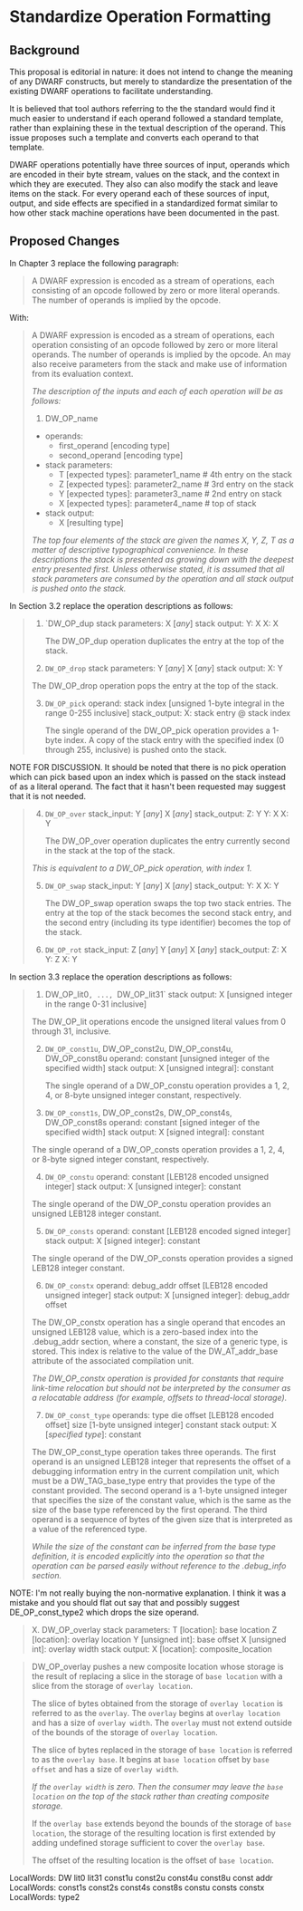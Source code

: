 Standardize Operation Formatting
================================

Background
----------

This proposal is editorial in nature: it does not intend to change the
meaning of any DWARF constructs, but merely to standardize the
presentation of the existing DWARF operations to facilitate
understanding.

It is believed that tool authors referring to the the standard would
find it much easier to understand if each operand followed a standard
template, rather than explaining these in the textual description of
the operand. This issue proposes such a template and converts each
operand to that template.

DWARF operations potentially have three sources of input, operands
which are encoded in their byte stream, values on the stack, and the
context in which they are executed. They also can also modify the
stack and leave items on the stack. For every operand each of these
sources of input, output, and side effects are specified in a
standardized format similar to how other stack machine operations have
been documented in the past.

Proposed Changes
----------------

In Chapter 3 replace the following paragraph:

> A DWARF expression is encoded as a stream of operations, each
> consisting of an opcode followed by zero or more literal operands. The
> number of operands is implied by the opcode.

With:

> A DWARF expression is encoded as a stream of operations, each
> operation consisting of an opcode followed by zero or more literal
> operands. The number of operands is implied by the opcode. An may
> also receive parameters from the stack and make use of information
> from its evaluation context.
>
> *The description of the inputs and each of each operation will be as
> follows:*
>
> 1. DW_OP_name
>   - operands:
>     - first_operand [encoding type]
>     - second_operand [encoding type]
>   - stack parameters:
>     - T [expected types]: <optional> parameter1_name   # 4th entry on the stack
>     - Z [expected types]: <optional> parameter2_name   # 3rd entry on the stack
>     - Y [expected types]: <optional> parameter3_name  # 2nd entry on stack
>     - X [expected types]: <optional> parameter4_name   # top of stack
>   - stack output:
>     - X [resulting type]
>
> *The top four elements of the stack are given the names X, Y, Z, T as
> a matter of descriptive typographical convenience. In these
> descriptions the stack is presented as growing down with the deepest
> entry presented first. Unless otherwise stated, it is assumed that
> all stack parameters are consumed by the operation and all stack
> output is pushed onto the stack.*

In Section 3.2 replace the operation descriptions as follows:

> 1. `DW_OP_dup
>   stack parameters:
>     X [*any*]
>   stack output:
>     Y: X
>     X: X
> 
>    The DW_OP_dup operation duplicates the entry at the top of the stack.
>
> 2. `DW_OP_drop`
>   stack parameters:
>     Y [*any*]
>     X [*any*]
>   stack output:
>     X: Y
>
>   The DW_OP_drop operation pops the entry at the top of the stack.
>
> 3. `DW_OP_pick`
>   operand:
>     stack index [unsigned 1-byte integral in the range 0-255 inclusive]
>   stack_output:
>     X: stack entry @ stack index
>
>    The single operand of the DW_OP_pick operation provides a 1-byte
>    index. A copy of the stack entry with the specified index (0
>    through 255, inclusive) is pushed onto the stack.
>

NOTE FOR DISCUSSION. It should be noted that there is no pick
operation which can pick based upon an index which is passed on the
stack instead of as a literal operand. The fact that it hasn't been
requested may suggest that it is not needed.

> 4. `DW_OP_over`
>   stack_input:
>     Y [*any*]
>     X [*any*]
>   stack_output:
>     Z: Y
>     Y: X
>     X: Y
>
>    The DW_OP_over operation duplicates the entry currently second in
>    the stack at the top of the stack.
>
> *This is equivalent to a DW_OP_pick operation, with index 1.*
>
> 5. `DW_OP_swap`
>   stack_input:
>     Y [*any*]
>     X [*any*]
>   stack_output:
>     Y: X
>     X: Y
>
>    The DW_OP_swap operation swaps the top two stack entries. The entry
>    at the top of the stack becomes the
>    second stack entry, and the second entry (including its type
>    identifier) becomes the top of the stack.
>
> 6. `DW_OP_rot`
>   stack_input:
>     Z [*any*]
>     Y [*any*]
>     X [*any*]
>   stack_output:
>     Z: X
>     Y: Z
>     X: Y

In section 3.3 replace the operation descriptions as follows:

> 1. DW_OP_lit0`, ..., `DW_OP_lit31`
>   stack output:
>     X [unsigned integer in the range 0-31 inclusive]
>
>   The DW_OP_lit<n> operations encode the unsigned literal values from 0
>   through 31, inclusive.
>
> 2. `DW_OP_const1u`, DW_OP_const2u, DW_OP_const4u, DW_OP_const8u
>    operand:
>      constant [unsigned integer of the specified width]
>    stack output:
>      X [unsigned integral]: constant
>
>    The single operand of a DW_OP_const<n>u operation provides a 1, 2, 4, or
>    8-byte unsigned integer constant, respectively.
>
> 3. `DW_OP_const1s`, DW_OP_const2s, DW_OP_const4s, DW_OP_const8s
>    operand:
>      constant [signed integer of the specified width]
>    stack output:
>      X [signed integral]: constant
>
>   The single operand of a DW_OP_const<n>s operation provides a 1, 2, 4, or
>   8-byte signed integer constant, respectively.
>
> 4. `DW_OP_constu`
>    operand:
>      constant [LEB128 encoded unsigned integer]
>    stack output:
>      X [unsigned integer]: constant
>
>   The single operand of the DW_OP_constu operation provides an unsigned
>   LEB128 integer constant.
>
> 5. `DW_OP_consts`
>    operand:
>      constant [LEB128 encoded signed integer]
>    stack output:
>      X [signed integer]: constant
>
>   The single operand of the DW_OP_consts operation provides a signed
>   LEB128 integer constant.
>
> 6. `DW_OP_constx`
>    operand:
>      debug_addr offset [LEB128 encoded unsigned integer]
>    stack output:
>      X [unsigned integer]: debug_addr offset
>
>   The DW_OP_constx operation has a single operand that encodes an
>   unsigned LEB128 value, which is a zero-based index into the
>   .debug_addr section, where a constant, the size of a generic type,
>    is stored. This index is relative to the value of the DW_AT_addr_base
>   attribute of the associated compilation unit.
>
>   *The DW_OP_constx operation is provided for constants that require
>   link-time relocation but should not be interpreted by the consumer as
>   a relocatable address (for example, offsets to thread-local storage).*
>
> 7. `DW_OP_const_type`
>    operands:
>      type die offset [LEB128 encoded offset]
>      size [1-byte unsigned integer]
>      constant
>    stack output:
>      X [*specified type*]: constant
>
>   The DW_OP_const_type operation takes three operands. The first
>   operand is an unsigned LEB128 integer that represents the offset of
>   a debugging information entry in the current compilation unit, which
>   must be a DW_TAG_base_type entry that provides the type of the
>   constant provided.  The second operand is a 1-byte unsigned integer
>   that specifies the size of the constant value, which is the same as
>   the size of the base type referenced by the first operand. The third
>   operand is a sequence of bytes of the given size that is interpreted
>   as a value of the referenced type.
>
>   *While the size of the constant can be inferred from the base type
>   definition, it is encoded explicitly into the operation so that the
>   operation can be parsed easily without reference to the .debug_info
>   section.*

NOTE: I'm not really buying the non-normative explanation. I think it
was a mistake and you should flat out say that and possibly suggest
DE_OP_const_type2 which drops the size operand.

> X. DW_OP_overlay
>   stack parameters:
>     T [location]: base location
>     Z [location]: overlay location
>     Y [unsigned int]: base offset
>     X [unsigned int]: overlay width
>   stack output:
>     X [location]: composite_location

>   DW_OP_overlay pushes a new composite location whose storage is the
>   result of replacing a slice in the storage of `base location` with
>   a slice from the storage of `overlay location`.
>
>   The slice of bytes obtained from the storage of `overlay location`
>   is referred to as the `overlay`.  The `overlay` begins at `overlay
>   location` and has a size of `overlay width`.  The `overlay`
>   must not extend outside of the bounds of the storage of `overlay
>   location`.
>
>   The slice of bytes replaced in the storage of `base location` is
>   referred to as the `overlay base`.  It begins at `base location`
>   offset by `base offset` and has a size of `overlay width`.
>
>   *If the `overlay width` is zero. Then the consumer may leave the
>   `base location` on the top of the stack rather than creating
>   composite storage.*
>
>   If the `overlay base` extends beyond the bounds of the storage of
>   `base location`, the storage of the resulting location is first
>   extended by adding undefined storage sufficient to cover the
>   `overlay base`.
>
>   The offset of the resulting location is the offset of `base
>   location`.
>



LocalWords:  DW lit0 lit31 const1u const2u const4u const8u const addr
LocalWords:  const1s const2s const4s const8s constu consts constx
LocalWords:  type2
